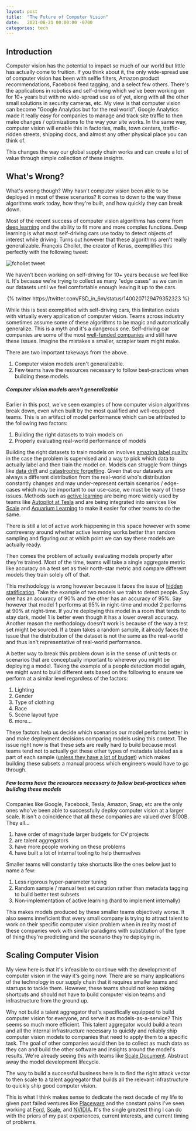 ```yaml
---
layout: post
title:  "The Future of Computer Vision"
date:   2021-08-21 00:00:00 -0700
categories: tech
---
```


## Introduction

Computer vision has the potential to impact so much of our world but little has actually come to fruition. If you think about it, the only wide-spread use of computer vision has been with selfie filters, Amazon product recommendations, Facebook feed tagging, and a select few others. There's the applications in robotics and self-driving which we've been working on for 10+ years but with no wide-spread use as of yet, along with all the other small solutions in security cameras, etc. My view is that computer vision can become "Google Analytics but for the real world". Google Analytics made it really easy for companies to manage and track site traffic to then make changes / optimizations to the way your site works. In the same way, computer vision will enable this in factories, malls, town centers, traffic-ridden streets, shipping docs, and almost any other physical place you can think of.

This changes the way our global supply chain works and can create a lot of value through simple collection of these insights.

## What's Wrong?

What's wrong though? Why hasn't computer vision been able to be deployed in most of these scenarios? It comes to down to the way these algorithms work today, how they're built, and how quickly they can break down.

Most of the recent success of computer vision algorithms has come from [deep learning][dl] and the ability to fit more and more complex functions. Deep learning is what most self-driving cars use today to detect objects of interest while driving. Turns out however that these algorithms aren't really generalizable. François Chollet, the creator of Keras, exemplifies this perfectly with the following tweet:

![fchollet tweet](https://drive.google.com/uc?id=1sabYomoqRX59VsvuoSxMtRDE07xDkl-H)

We haven't been working on self-driving for 10+ years because we feel like it. It's because we're trying to collect as many "edge cases" as we can in our datasets until we feel comfortable enough leaving it up to the cars.

<div class='jekyll-twitter-plugin' align="center">
    {% twitter https://twitter.com/FSD_in_6m/status/1400207129479352323 %}
</div>

While this is best exemplified with self-driving cars, this limitation exists with virtually every application of computer vision. Teams across industry sometimes assume some of these algorithms to be magic and automatically generalize. This is a myth and it's a dangerous one. Self-driving car companies are some of the most [well-funded companies][well] and still have these issues. Imagine the mistakes a smaller, scrapier team might make.

There are two important takeways from the above.

1. Computer vision models aren't generalizable.
2. Few teams have the resources necessary to follow best-practices when building these models.

##### Computer vision models aren't generalizable

Earlier in this post, we've seen examples of how computer vision algorithms break down, even when built by the most qualified and well-equipped teams. This is an artifact of model performance which can be attributed to the following two factors:

1. Building the right datasets to train models on
2. Properly evaluating real-world performance of models

Building the right datasets to train models on involves [amazing label quality][scale] in the case the problem is supervised and a way to pick which data to actually label and then train the model on. Models can struggle from things like [data drift][drift] and [catastrophic forgetting][catas]. Given that our datasets are always a different distribution from the real-world who's distribution constantly changes and may under-represent certain scenarios / edge-cases which may be important to our use-case, we must be wary of these issues. Methods such as [active learning][al] are being more widely used by teams like [Autopilot at Tesla][autopilot] and are being integrated into services like [Scale][nucleus] and [Aquarium Learning][aq] to make it easier for other teams to do the same.  

There is still a lot of active work happening in this space however with some contreversy around whether active learning works better than random sampling and figuring out at which point we can say these models are actually ready.

Then comes the problem of actually evaluating models properly after they're trained. Most of the time, teams will take a single aggregate metric like accuracy on a test set as their north-star metric and compare different models they train solely off of that.

This methodology is wrong however because it faces the issue of [hidden statification][hs]. Take the example of two models we train to detect people. Say one has an accuracy of 90% and the other has an accuracy of 95%. Say however that model 1 performs at 95% in night-time and model 2 performs at 90% at night-time. If you're deploying this model in a room that tends to stay dark, model 1 is better even though it has a lower overall accuracy. Another reason the methodology doesn't work is because of the way a test set might be sourced. If a team takes a random sample, it already faces the issue that the distribution of the dataset is not the same as the real-world and thus isn't representative of real-world performance.

A better way to break this problem down is in the sense of unit tests or scenarios that are conceptually important to wherever you might be deploying a model. Taking the example of a people detection model again, we might want to build different sets based on the following to ensure we perform at a similar level regardless of the factors:

1. Lighting
2. Gender
3. Type of clothing
4. Race
5. Scene layout type
6. more...

These factors help us decide which scenarios our model performs better in and make deployment decisions comparing models using this context. The issue right now is that these sets are really hard to build because most teams tend not to actually get these other types of metadata labeled as a part of each sample ([unless they have a lot of budget][well]) which makes building these subsets a manual process which engineers would have to go through.

##### Few teams have the resources necessary to follow best-practices when building these models

Companies like Google, Facebook, Tesla, Amazon, Snap, etc are the only ones who've been able to successfully deploy computer vision at a larger scale. It isn't a coincidence that all these companies are valued over $100B. They all...

1. have order of magnitude larger budgets for CV projects
2. are talent aggregators
3. have more people working on these problems
4. have built a lot of internal tooling to help themselves

Smaller teams will constantly take shortucts like the ones below just to name a few:

1. Less rigorous hyper-parameter tuning
2. Random sample / manual test set curation rather than metadata tagging to build better test subsets
3. Non-implementation of active learning (hard to implement internally)

This makes models produced by these smaller teams objectively worse. It also seems inneficient that every small company is trying to attract talent to work on their specific computer vision problem when in reality most of these companies work with similar paradigms with substitution of the type of thing they're predicting and the scenario they're deploying in.

## Scaling Computer Vision

My view here is that it's infeasible to continue with the development of computer vision in the way it's going now. There are so many applications of the technology in our supply chain that it requires smaller teams and startups to tackle them. However, these teams should not keep taking shortcuts and should not have to build computer vision teams and infrastructure from the ground up.

Why not build a talent aggregator that's specifically equipped to build computer vision for everyone, and serve it as models-as-a-service? This seems so much more efficient. This talent aggregator would build a team and all the internal infrastructure necessary to quickly and reliably ship computer vision models to companies that need to apply them to a specific task. The goal of other companies would then be to collect as much data as they can and build the other software and insights around the model's results. We're already seeing this with teams like [Scale Document][doc]. Abstract away the model development lifecycle.

The way to build a successful business here is to find the right attack vector to then scale to a talent aggregator that builds all the relevant infrastructure to quickly ship good computer vision.

This is what I think makes sense to dedicate the next decade of my life to given past failed ventures like [Placeware][placeware] and the constant pains I've seen working at [Ford][ford], [Scale][doc], and [NVIDIA][emb]. It's the single greatest thing I can do with the priors of my past experiences, current interests, and current timing of problems.

[dl]: https://en.wikipedia.org/wiki/Deep_learning
[scale]: https://scale.com/
[drift]: https://en.wikipedia.org/wiki/Concept_drift
[catas]: https://en.wikipedia.org/wiki/Catastrophic_interference
[al]: https://en.wikipedia.org/wiki/Active_learning_(machine_learning)
[autopilot]: https://www.tesla.com/autopilot
[nucleus]: https://scale.com/nucleus
[aq]: https://www.aquariumlearning.com/
[hs]: https://arxiv.org/abs/1909.12475
[well]: https://www.marketplace.org/shows/marketplace-tech/funding-is-pouring-in-to-companies-trying-to-crack-self-driving-tech/
[doc]: https://scale.com/blog/scale-document-ai
[placeware]: https://placeware.io/
[emb]: https://www.nvidia.com/en-us/autonomous-machines/embedded-systems/
[ford]: https://corporate.ford.com/operations/autonomous-vehicles.html